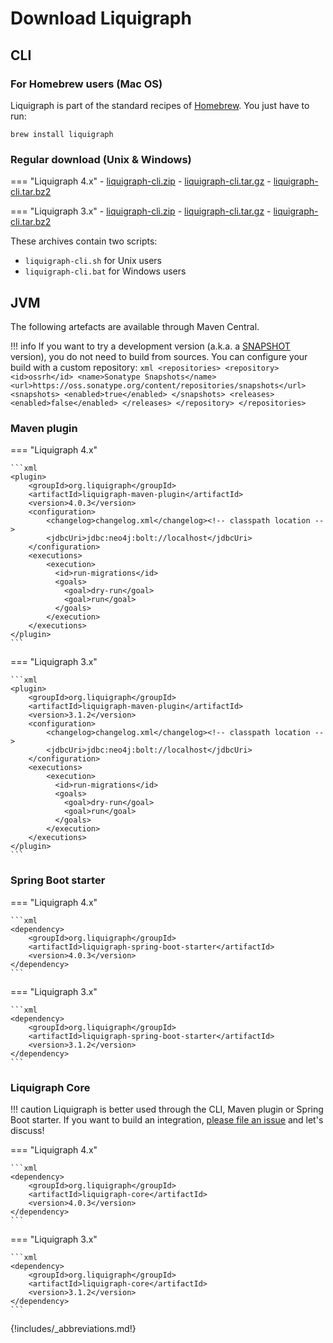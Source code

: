 # Download Liquigraph

## CLI

### For Homebrew users (Mac OS)

Liquigraph is part of the standard recipes of [Homebrew](https://brew.sh/).
You just have to run:

```shell
brew install liquigraph
```

### Regular download (Unix & Windows)

=== "Liquigraph 4.x"
    - [liquigraph-cli.zip](https://search.maven.org/remotecontent?filepath=org/liquigraph/liquigraph-cli/4.0.3/liquigraph-cli-4.0.3-bin.zip)
    - [liquigraph-cli.tar.gz](https://search.maven.org/remotecontent?filepath=org/liquigraph/liquigraph-cli/4.0.3/liquigraph-cli-4.0.3-bin.tar.gz)
    - [liquigraph-cli.tar.bz2](https://search.maven.org/remotecontent?filepath=org/liquigraph/liquigraph-cli/4.0.3/liquigraph-cli-4.0.3-bin.tar.bz2)

=== "Liquigraph 3.x"
    - [liquigraph-cli.zip](https://search.maven.org/remotecontent?filepath=org/liquigraph/liquigraph-cli/3.1.2/liquigraph-cli-3.1.2-bin.zip)
    - [liquigraph-cli.tar.gz](https://search.maven.org/remotecontent?filepath=org/liquigraph/liquigraph-cli/3.1.2/liquigraph-cli-3.1.2-bin.tar.gz)
    - [liquigraph-cli.tar.bz2](https://search.maven.org/remotecontent?filepath=org/liquigraph/liquigraph-cli/3.1.2/liquigraph-cli-3.1.2-bin.tar.bz2)

These archives contain two scripts:

 - `liquigraph-cli.sh` for Unix users
 - `liquigraph-cli.bat` for Windows users

## JVM

The following artefacts are available through Maven Central.

!!! info
    If you want to try a development version (a.k.a. a [SNAPSHOT](https://maven.apache.org/guides/getting-started/index.html#What_is_a_SNAPSHOT_version) version), you do not need to build from sources.
    You can configure your build with a custom repository:
    ```xml
    <repositories>
      <repository>
          <id>ossrh</id>
          <name>Sonatype Snapshots</name>
          <url>https://oss.sonatype.org/content/repositories/snapshots</url>
          <snapshots>
              <enabled>true</enabled>
          </snapshots>
          <releases>
              <enabled>false</enabled>
          </releases>
      </repository>
    </repositories>
    ```

### Maven plugin

=== "Liquigraph 4.x"

    ```xml
    <plugin>
        <groupId>org.liquigraph</groupId>
        <artifactId>liquigraph-maven-plugin</artifactId>
        <version>4.0.3</version>
        <configuration>
            <changelog>changelog.xml</changelog><!-- classpath location -->
            <jdbcUri>jdbc:neo4j:bolt://localhost</jdbcUri>
        </configuration>
        <executions>
            <execution>
              <id>run-migrations</id>
              <goals>
                <goal>dry-run</goal>
                <goal>run</goal>
              </goals>
            </execution>
        </executions>
    </plugin>
    ```

=== "Liquigraph 3.x"

    ```xml
    <plugin>
        <groupId>org.liquigraph</groupId>
        <artifactId>liquigraph-maven-plugin</artifactId>
        <version>3.1.2</version>
        <configuration>
            <changelog>changelog.xml</changelog><!-- classpath location -->
            <jdbcUri>jdbc:neo4j:bolt://localhost</jdbcUri>
        </configuration>
        <executions>
            <execution>
              <id>run-migrations</id>
              <goals>
                <goal>dry-run</goal>
                <goal>run</goal>
              </goals>
            </execution>
        </executions>
    </plugin>
    ```

### Spring Boot starter

=== "Liquigraph 4.x"

    ```xml
    <dependency>
        <groupId>org.liquigraph</groupId>
        <artifactId>liquigraph-spring-boot-starter</artifactId>
        <version>4.0.3</version>
    </dependency>
    ```

=== "Liquigraph 3.x"

    ```xml
    <dependency>
        <groupId>org.liquigraph</groupId>
        <artifactId>liquigraph-spring-boot-starter</artifactId>
        <version>3.1.2</version>
    </dependency>
    ```

### Liquigraph Core

!!! caution
    Liquigraph is better used through the CLI, Maven plugin or Spring Boot starter.
    If you want to build an integration, [please file an issue](https://github.com/liquibase/liquigraph/issues/new) and let's discuss!

=== "Liquigraph 4.x"

    ```xml
    <dependency>
        <groupId>org.liquigraph</groupId>
        <artifactId>liquigraph-core</artifactId>
        <version>4.0.3</version>
    </dependency>
    ```

=== "Liquigraph 3.x"

    ```xml
    <dependency>
        <groupId>org.liquigraph</groupId>
        <artifactId>liquigraph-core</artifactId>
        <version>3.1.2</version>
    </dependency>
    ```

{!includes/_abbreviations.md!}


